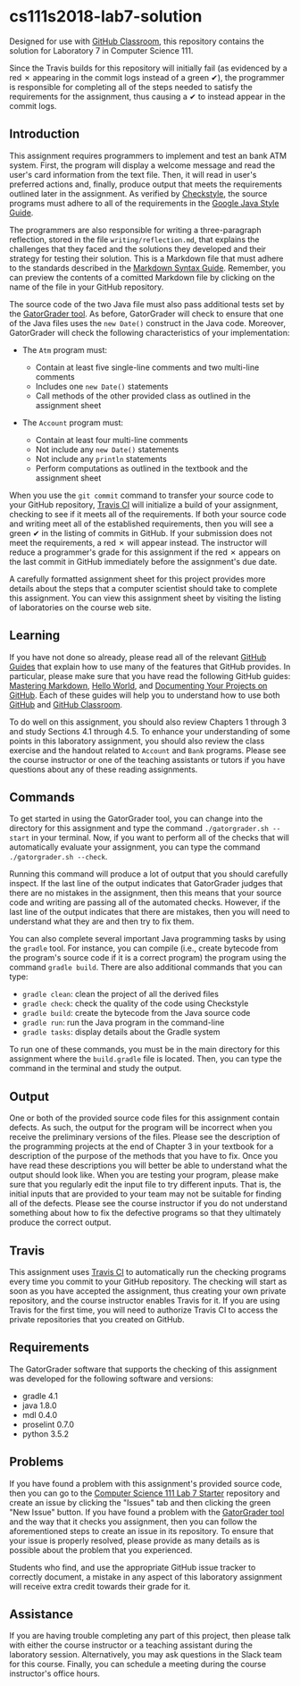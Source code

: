 
# cs111s2018-lab7-solution

Designed for use with [GitHub Classroom](https://classroom.github.com/), this
repository contains the solution for Laboratory 7 in Computer Science 111.

Since the Travis builds for this repository will initially fail (as evidenced by
a red &#x2717; appearing in the commit logs instead of a green &#x2714;), the
programmer is responsible for completing all of the steps needed to satisfy the
requirements for the assignment, thus causing a &#x2714; to instead appear in
the commit logs.


## Introduction

This assignment requires programmers to implement and test an bank ATM system. 
First, the program will display a welcome message and read the user's card information
from the text file. Then, it will read in user's preferred actions and, finally, produce output
that meets the requirements outlined later in the assignment. As verified by
[Checkstyle](https://github.com/checkstyle/checkstyle), the source programs 
must adhere to all of the requirements in the [Google
Java Style Guide](https://google.github.io/styleguide/javaguide.html). 

The programmers are also responsible for writing a three-paragraph reflection,
stored in the file `writing/reflection.md`, that explains the challenges that
they faced and the solutions they developed and their strategy for testing their 
solution. This is a Markdown file that must adhere to the standards
described in the [Markdown Syntax
Guide](https://guides.github.com/features/mastering-markdown/). Remember, you
can preview the contents of a comitted Markdown file by clicking on the name of
the file in your GitHub repository. 

The source code of the two Java file must also pass additional tests set by the
[GatorGrader tool](https://github.com/gkapfham/gatorgrader). As before,
GatorGrader will check to ensure that one of the Java files uses the `new
Date()` construct in the Java code. Moreover, GatorGrader will check the
following characteristics of your implementation:

* The `Atm` program must:
  * Contain at least five single-line comments and two multi-line comments
  * Includes one `new Date()` statements
  * Call methods of the other provided class as outlined in the assignment sheet

* The `Account` program must:
  * Contain at least four multi-line comments
  * Not include any `new Date()` statements
  * Not include any `println` statements
  * Perform computations as outlined in the textbook and the assignment sheet

When you use the `git commit` command to transfer your source code to your
GitHub repository, [Travis CI](https://travis-ci.com/) will initialize a build
of your assignment, checking to see if it meets all of the requirements. If both
your source code and writing meet all of the established requirements, then you
will see a green &#x2714; in the listing of commits in GitHub. If your
submission does not meet the requirements, a red &#x2717; will appear instead.
The instructor will reduce a programmer's grade for this assignment if the red
&#x2717; appears on the last commit in GitHub immediately before the
assignment's due date.

A carefully formatted assignment sheet for this project provides more details
about the steps that a computer scientist should take to complete this
assignment. You can view this assignment sheet by visiting the listing of
laboratories on the course web site.

## Learning

If you have not done so already, please read all of the relevant [GitHub
Guides](https://guides.github.com/) that explain how to use many of the features
that GitHub provides. In particular, please make sure that you have read the
following GitHub guides: [Mastering
Markdown](https://guides.github.com/features/mastering-markdown/), [Hello
World](https://guides.github.com/activities/hello-world/), and [Documenting Your
Projects on GitHub](https://guides.github.com/features/wikis/). Each of these
guides will help you to understand how to use both [GitHub](http://github.com) and
[GitHub Classroom](https://classroom.github.com/).

To do well on this assignment, you should also review Chapters 1 through 3 and study
Sections 4.1 through 4.5. To enhance your understanding of some points in this
laboratory assignment, you should also review the class exercise and the handout 
related to `Account` and `Bank` programs. Please see
the course instructor or one of the teaching assistants or tutors if you have
questions about any of these reading assignments.

## Commands

To get started in using the GatorGrader tool, you can change into the directory
for this assignment and type the command `./gatorgrader.sh --start` in your
terminal. Now, if you want to perform all of the checks that will automatically
evaluate your assignment, you can type the command `./gatorgrader.sh --check`.

Running this command will produce a lot of output that you should carefully
inspect. If the last line of the output indicates that GatorGrader judges that
there are no mistakes in the assignment, then this means that your source code
and writing are passing all of the automated checks. However, if the last line
of the output indicates that there are mistakes, then you will need to
understand what they are and then try to fix them.

You can also complete several important Java programming tasks by using the
`gradle` tool. For instance, you can compile (i.e., create bytecode from the
program's source code if it is a correct program) the program using the command
`gradle build`. There are also additional commands that you can type:

* `gradle clean`: clean the project of all the derived files
* `gradle check`: check the quality of the code using Checkstyle
* `gradle build`: create the bytecode from the Java source code
* `gradle run`: run the Java program in the command-line
* `gradle tasks`: display details about the Gradle system

To run one of these commands, you must be in the main directory for this
assignment where the `build.gradle` file is located. Then, you can type the
command in the terminal and study the output.

## Output

One or both of the provided source code files for this assignment contain
defects. As such, the output for the program will be incorrect when you receive
the preliminary versions of the files. Please see the description of the
programming projects at the end of Chapter 3 in your textbook for a description
of the purpose of the methods that you have to fix. Once you have read these
descriptions you will better be able to understand what the output should look
like. When you are testing your program, please make sure that you regularly
edit the input file to try different inputs. That is, the initial inputs that
are provided to your team may not be suitable for finding all of the defects.
Please see the course instructor if you do not understand something about how to
fix the defective programs so that they ultimately produce the correct output.

## Travis

This assignment uses [Travis CI](https://travis-ci.com/) to automatically run
the checking programs every time you commit to your GitHub repository. The
checking will start as soon as you have accepted the assignment, thus creating
your own private repository, and the course instructor enables Travis for it. If
you are using Travis for the first time, you will need to authorize Travis CI to
access the private repositories that you created on GitHub.

## Requirements

The GatorGrader software that supports the checking of this assignment was
developed for the following software and versions:

* gradle 4.1
* java 1.8.0
* mdl 0.4.0
* proselint 0.7.0
* python 3.5.2

## Problems

If you have found a problem with this assignment's provided source code, then
you can go to the [Computer Science 111 Lab 7
Starter](https://github.com/Allegheny-Computer-Science-111-S2017/cs111s2018-lab7-starter)
repository and create an issue by clicking the "Issues" tab and then clicking
the green "New Issue" button. If you have found a problem with the [GatorGrader
tool](https://github.com/gkapfham/gatorgrader) and the way that it checks you
assignment, then you can follow the aforementioned steps to create an issue in
its repository. To ensure that your issue is properly resolved, please provide
as many details as is possible about the problem that you experienced. 

Students who find, and use the appropriate GitHub issue tracker to correctly
document, a mistake in any aspect of this laboratory assignment will receive
 extra credit towards their grade for it.

## Assistance

If you are having trouble completing any part of this project, then please talk
with either the course instructor or a teaching assistant during the laboratory
session. Alternatively, you may ask questions in the Slack team for this
course. Finally, you can schedule a meeting during the course instructor's
office hours.
